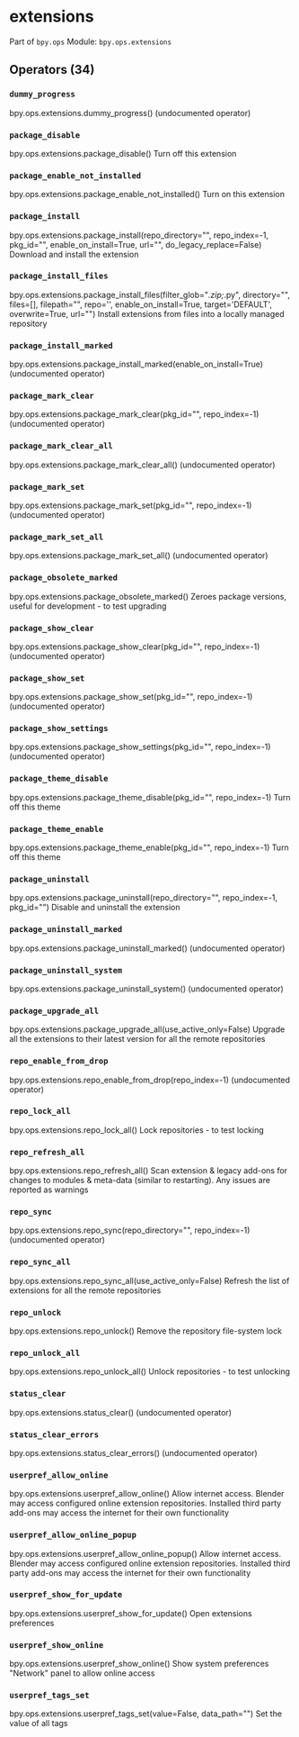 # extensions

Part of `bpy.ops`
Module: `bpy.ops.extensions`

## Operators (34)

### `dummy_progress`

bpy.ops.extensions.dummy_progress()
(undocumented operator)

### `package_disable`

bpy.ops.extensions.package_disable()
Turn off this extension

### `package_enable_not_installed`

bpy.ops.extensions.package_enable_not_installed()
Turn on this extension

### `package_install`

bpy.ops.extensions.package_install(repo_directory="", repo_index=-1, pkg_id="", enable_on_install=True, url="", do_legacy_replace=False)
Download and install the extension

### `package_install_files`

bpy.ops.extensions.package_install_files(filter_glob="*.zip;*.py", directory="", files=[], filepath="", repo='<UNKNOWN ENUM>', enable_on_install=True, target='DEFAULT', overwrite=True, url="")
Install extensions from files into a locally managed repository

### `package_install_marked`

bpy.ops.extensions.package_install_marked(enable_on_install=True)
(undocumented operator)

### `package_mark_clear`

bpy.ops.extensions.package_mark_clear(pkg_id="", repo_index=-1)
(undocumented operator)

### `package_mark_clear_all`

bpy.ops.extensions.package_mark_clear_all()
(undocumented operator)

### `package_mark_set`

bpy.ops.extensions.package_mark_set(pkg_id="", repo_index=-1)
(undocumented operator)

### `package_mark_set_all`

bpy.ops.extensions.package_mark_set_all()
(undocumented operator)

### `package_obsolete_marked`

bpy.ops.extensions.package_obsolete_marked()
Zeroes package versions, useful for development - to test upgrading

### `package_show_clear`

bpy.ops.extensions.package_show_clear(pkg_id="", repo_index=-1)
(undocumented operator)

### `package_show_set`

bpy.ops.extensions.package_show_set(pkg_id="", repo_index=-1)
(undocumented operator)

### `package_show_settings`

bpy.ops.extensions.package_show_settings(pkg_id="", repo_index=-1)
(undocumented operator)

### `package_theme_disable`

bpy.ops.extensions.package_theme_disable(pkg_id="", repo_index=-1)
Turn off this theme

### `package_theme_enable`

bpy.ops.extensions.package_theme_enable(pkg_id="", repo_index=-1)
Turn off this theme

### `package_uninstall`

bpy.ops.extensions.package_uninstall(repo_directory="", repo_index=-1, pkg_id="")
Disable and uninstall the extension

### `package_uninstall_marked`

bpy.ops.extensions.package_uninstall_marked()
(undocumented operator)

### `package_uninstall_system`

bpy.ops.extensions.package_uninstall_system()
(undocumented operator)

### `package_upgrade_all`

bpy.ops.extensions.package_upgrade_all(use_active_only=False)
Upgrade all the extensions to their latest version for all the remote repositories

### `repo_enable_from_drop`

bpy.ops.extensions.repo_enable_from_drop(repo_index=-1)
(undocumented operator)

### `repo_lock_all`

bpy.ops.extensions.repo_lock_all()
Lock repositories - to test locking

### `repo_refresh_all`

bpy.ops.extensions.repo_refresh_all()
Scan extension & legacy add-ons for changes to modules & meta-data (similar to restarting). Any issues are reported as warnings

### `repo_sync`

bpy.ops.extensions.repo_sync(repo_directory="", repo_index=-1)
(undocumented operator)

### `repo_sync_all`

bpy.ops.extensions.repo_sync_all(use_active_only=False)
Refresh the list of extensions for all the remote repositories

### `repo_unlock`

bpy.ops.extensions.repo_unlock()
Remove the repository file-system lock

### `repo_unlock_all`

bpy.ops.extensions.repo_unlock_all()
Unlock repositories - to test unlocking

### `status_clear`

bpy.ops.extensions.status_clear()
(undocumented operator)

### `status_clear_errors`

bpy.ops.extensions.status_clear_errors()
(undocumented operator)

### `userpref_allow_online`

bpy.ops.extensions.userpref_allow_online()
Allow internet access. Blender may access configured online extension repositories. Installed third party add-ons may access the internet for their own functionality

### `userpref_allow_online_popup`

bpy.ops.extensions.userpref_allow_online_popup()
Allow internet access. Blender may access configured online extension repositories. Installed third party add-ons may access the internet for their own functionality

### `userpref_show_for_update`

bpy.ops.extensions.userpref_show_for_update()
Open extensions preferences

### `userpref_show_online`

bpy.ops.extensions.userpref_show_online()
Show system preferences "Network" panel to allow online access

### `userpref_tags_set`

bpy.ops.extensions.userpref_tags_set(value=False, data_path="")
Set the value of all tags
